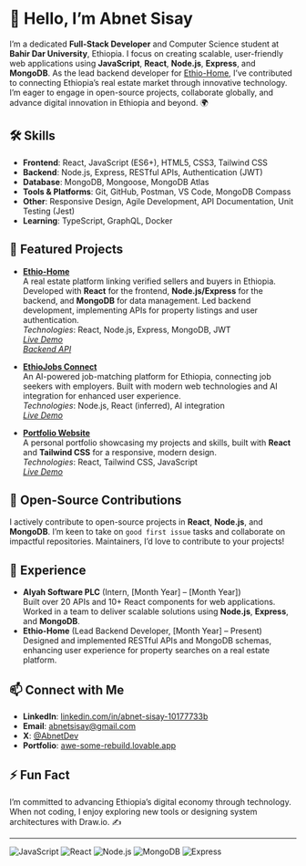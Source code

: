 # 👋 Hello, I’m Abnet Sisay

I’m a dedicated **Full-Stack Developer** and Computer Science student at **Bahir Dar University**, Ethiopia. I focus on creating scalable, user-friendly web applications using **JavaScript**, **React**, **Node.js**, **Express**, and **MongoDB**. As the lead backend developer for [Ethio-Home](https://github.com/AbnetSisay/Ethio-Home), I’ve contributed to connecting Ethiopia’s real estate market through innovative technology. I’m eager to engage in open-source projects, collaborate globally, and advance digital innovation in Ethiopia and beyond. 🌍

## 🛠️ Skills
- **Frontend**: React, JavaScript (ES6+), HTML5, CSS3, Tailwind CSS
- **Backend**: Node.js, Express, RESTful APIs, Authentication (JWT)
- **Database**: MongoDB, Mongoose, MongoDB Atlas
- **Tools & Platforms**: Git, GitHub, Postman, VS Code, MongoDB Compass
- **Other**: Responsive Design, Agile Development, API Documentation, Unit Testing (Jest)
- **Learning**: TypeScript, GraphQL, Docker

## 🌟 Featured Projects
- **[Ethio-Home](https://ethio-home.onrender.com/)**  
  A real estate platform linking verified sellers and buyers in Ethiopia. Developed with **React** for the frontend, **Node.js/Express** for the backend, and **MongoDB** for data management. Led backend development, implementing APIs for property listings and user authentication.  
  *Technologies*: React, Node.js, Express, MongoDB, JWT  
  *[Live Demo](https://ethio-home.onrender.com/)*  
  *[Backend API](https://ethio-home-backend-2.onrender.com/api/v1/properties)*

- **[EthioJobs Connect](https://github.com/AbnetSisay/EthioJobs-Connect)**  
  An AI-powered job-matching platform for Ethiopia, connecting job seekers with employers. Built with modern web technologies and AI integration for enhanced user experience.  
  *Technologies*: Node.js, React (inferred), AI integration  
  *[Live Demo](https://skill-connect-et-78512-10667-97425-05610.lovable.app/)*

- **[Portfolio Website](https://github.com/AbnetSisay/Portfolio)**  
  A personal portfolio showcasing my projects and skills, built with **React** and **Tailwind CSS** for a responsive, modern design.  
  *Technologies*: React, Tailwind CSS, JavaScript  
  *[Live Demo](https://awe-some-rebuild.lovable.app/)*

## 🚀 Open-Source Contributions
I actively contribute to open-source projects in **React**, **Node.js**, and **MongoDB**. I’m keen to take on `good first issue` tasks and collaborate on impactful repositories. Maintainers, I’d love to contribute to your projects!

## 💼 Experience
- **Alyah Software PLC** (Intern, [Month Year] – [Month Year])  
  Built over 20 APIs and 10+ React components for web applications. Worked in a team to deliver scalable solutions using **Node.js**, **Express**, and **MongoDB**.  
- **Ethio-Home** (Lead Backend Developer, [Month Year] – Present)  
  Designed and implemented RESTful APIs and MongoDB schemas, enhancing user experience for property searches on a real estate platform.

## 📫 Connect with Me
- **LinkedIn**: [linkedin.com/in/abnet-sisay-10177733b](https://linkedin.com/in/abnet-sisay-10177733b)
- **Email**: [abnetsisay@gmail.com](mailto:abnetsisay@gmail.com)
- **X**: [@AbnetDev](https://x.com/AbnetDev)
- **Portfolio**: [awe-some-rebuild.lovable.app](https://awe-some-rebuild.lovable.app/)

## ⚡ Fun Fact
I’m committed to advancing Ethiopia’s digital economy through technology. When not coding, I enjoy exploring new tools or designing system architectures with Draw.io. ✍️

---
![JavaScript](https://img.shields.io/badge/JavaScript-F7DF1E?style=flat&logo=javascript&logoColor=black)
![React](https://img.shields.io/badge/React-61DAFB?style=flat&logo=react&logoColor=black)
![Node.js](https://img.shields.io/badge/Node.js-339933?style=flat&logo=node.js&logoColor=white)
![MongoDB](https://img.shields.io/badge/MongoDB-47A248?style=flat&logo=mongodb&logoColor=white)
![Express](https://img.shields.io/badge/Express-000000?style=flat&logo=express&logoColor=white)
